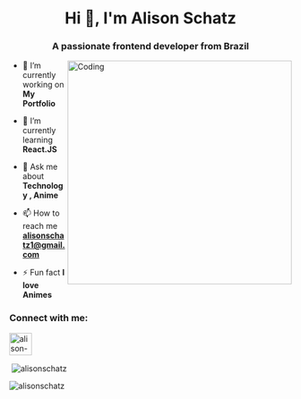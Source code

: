 
<h1 align="center">Hi 👋, I'm Alison Schatz</h1>
<h3 align="center">A passionate frontend developer from Brazil</h3>
<img align="right" alt="Coding" width="400" src="https://cdn.dribbble.com/users/1162077/screenshots/3848914/programmer.gif">

- 🔭 I’m currently working on **My Portfolio**

- 🌱 I’m currently learning **React.JS**

- 💬 Ask me about **Technology , Anime**

- 📫 How to reach me **alisonschatz1@gmail.com**

- ⚡ Fun fact **I love Animes**

<h3 align="left">Connect with me:</h3>
<p align="left">

<a href="https://www.linkedin.com/in/alison-schatz-10b75b246/" target="blank"><img align="center" src="https://upload.wikimedia.org/wikipedia/commons/thumb/8/81/LinkedIn_icon.svg/2048px-LinkedIn_icon.svg.png" alt="alison-schatz-10b75b246" height="40" width="40" /></a>
 
<p>&nbsp;<img align="center" src="https://github-readme-stats.vercel.app/api?username=alisonschatz&show_icons=true&locale=en&theme=tokyonight" alt="alisonschatz" /></p>
<p><img align="left" src="https://github-readme-stats.vercel.app/api/top-langs?username=alisonschatz&show_icons=true&locale=en&layout=compact&theme=tokyonight" alt="alisonschatz" /></p>
